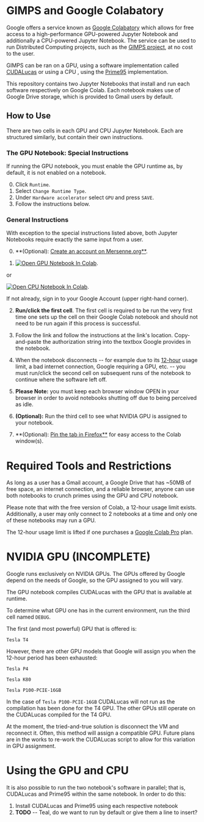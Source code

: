 # GIMPS and Google Colabatory
Google offers a service known as [Google Colabatory](https://research.google.com/colaboratory/faq.html) which allows for free access to 
a high-performance GPU-powered Jupyter Notebook and additionally a CPU-powered Jupyter Notebook. The service can
be used to run Distributed Computing projects, such as the [GIMPS project](https://www.mersenne.org/), at 
no cost to the user.

GIMPS can be ran on a GPU, using a software implementation called [CUDALucas](https://sourceforge.net/projects/cudalucas/) or using a CPU
, using the [Prime95](https://www.mersenne.org/download/) implementation.

This repository contains two Jupyter Notebooks that install and run each software respectively on Google Colab. 
Each notebook makes use of Google Drive storage, which is provided to Gmail users by default. 

## How to Use
There are two cells in each GPU and CPU Jupyter Notebook. Each are structured similarly, but contain their own instructions.

### The GPU Notebook: Special Instructions
If running the GPU notebook, you must enable the GPU runtime as, by default, it is not enabled on a notebook.

0. Click `Runtime`.
1. Select `Change Runtime Type`.
2. Under `Hardware accelerator` select `GPU` and press `SAVE`.
3. Follow the instructions below.

### General Instructions

With exception to the special instructions listed above, both Jupyter Notebooks require exactly the same input from a user. 

0. **(Optional): [Create an account on Mersenne.org**](https://www.mersenne.org/update/).

1. [![Open GPU Notebook In Colab](https://colab.research.google.com/assets/colab-badge.svg)](https://colab.research.google.com/github/Danc2050/Distributed-Computing-Scripts/blob/master/google-colab/GoogleColabGPU.ipynb).

or 

[![Open CPU Notebook In Colab](https://colab.research.google.com/assets/colab-badge.svg)](https://colab.research.google.com/github/Danc2050/Distributed-Computing-Scripts/blob/master/google-colab/GoogleColabCPU.ipynb).

If not already, sign in to your Google Account (upper right-hand corner).

2. **Run/click the first cell**. The first cell is required to be run the very first time one sets up the cell on their Google Colab notebook 
and should not need to be run again if this process is successful. 

3. Follow the link and follow the instructions at the link's location. Copy-and-paste the authorization string into the textbox Google provides in the notebook.

4. When the notebook disconnects -- for example due to its [12-hour](https://research.google.com/colaboratory/faq.html#idle-timeouts)
usage limit, a bad internet connection, Google requiring a GPU, etc. -- you must run/click the second cell on subsequent runs of the notebook to continue where the software left off.

5. **Please Note:** you must keep each browser window OPEN in your browser in order to avoid notebooks shutting off due to being perceived as idle.

6. **(Optional):** Run the third cell to see what NVIDIA GPU is assigned to your notebook.

7. **(Optional): [Pin the tab in Firefox**](https://support.mozilla.org/en-US/kb/pinned-tabs-keep-favorite-websites-open) for easy access to the Colab window(s).

# Required Tools and Restrictions

As long as a user has a Gmail account, a Google Drive that has ~50MB of free space, an internet connection, and a reliable browser,
anyone can use both notebooks to crunch primes using the GPU and CPU notebook.

Please note that with the free version of Colab, a 12-hour usage limit exists. Additionally, a user may only connect to 2 notebooks at a time
and only one of these notebooks may run a GPU.

The 12-hour usage limit is lifted if one purchases a [Google Colab Pro](https://colab.research.google.com/) plan.

# NVIDIA GPU (INCOMPLETE)

Google runs exclusively on NVIDIA GPUs. The GPUs offered by Google depend on the needs of Google, so the GPU assigned to you will vary.

The GPU notebook compiles CUDALucas with the GPU that is available at runtime. 

To determine what GPU one has in the current environment, run the third cell named `DEBUG`.

The first (and most powerful) GPU that is offered is:

```
Tesla T4
```

However, there are other GPU models that Google will assign you when the
12-hour period has been exhausted:

```
Tesla P4
```

```
Tesla K80
```

```
Tesla P100-PCIE-16GB
```

In the case of `Tesla P100-PCIE-16GB` CUDALucas will not run as the compilation has been done
for the T4 GPU. The other GPUs still operate on the CUDALucas compiled for the T4 GPU.

At the moment, the tried-and-true solution is disconnect the VM and reconnect it. Often, this method
will assign a compatible GPU. Future plans are in the works to re-work the CUDALucas script
to allow for this variation in GPU assignment.

# Using the GPU and CPU

It is also possible to run the two notebook's software in parallel; that is, CUDALucas and Prime95 within the same notebook. In order to do this:

1. Install CUDALucas and Prime95 using each respective notebook
2. **TODO** -- Teal, do we want to run by default or give them a line to insert?

